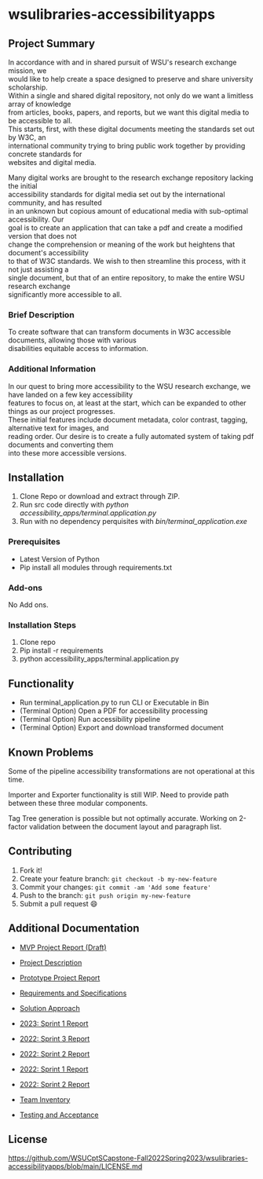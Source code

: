 # wsulibraries-accessibilityapps

## Project Summary


In accordance with and in shared pursuit of WSU's research exchange mission, we\
would like to help create a space designed to preserve and share university scholarship.\
Within a single and shared digital repository, not only do we want a limitless array of knowledge\
from articles, books, papers, and reports, but we want this digital media to be accessible to all.\
This starts, first, with these digital documents meeting the standards set out by W3C, an\
international community trying to bring public work together by providing concrete standards for\
websites and digital media.

Many digital works are brought to the research exchange repository lacking the initial\
accessibility standards for digital media set out by the international community, and has resulted\
in an unknown but copious amount of educational media with sub-optimal accessibility. Our\
goal is to create an application that can take a pdf and create a modified version that does not\
change the comprehension or meaning of the work but heightens that document's accessibility\
to that of W3C standards. We wish to then streamline this process, with it not just assisting a\
single document, but that of an entire repository, to make the entire WSU research exchange\
significantly more accessible to all.

### Brief Description
To create software that can transform documents in W3C accessible documents, allowing those with various\
disabilities equitable access to information.


### Additional Information 
In our quest to bring more accessibility to the WSU research exchange, we have landed on a few key accessibility\
features to focus on, at least at the start, which can be expanded to other things as our project progresses.\
These initial features include document metadata, color contrast, tagging, alternative text for images, and\
reading order. Our desire is to create a fully automated system of taking pdf documents and converting them\
into these more accessible versions.

## Installation

1. Clone Repo or download and extract through ZIP.
2. Run src code directly with *python accessibility_apps/terminal.application.py*
2. Run with no dependency perquisites with  *bin/terminal_application.exe*

### Prerequisites

* Latest Version of Python
* Pip install all modules through requirements.txt

### Add-ons

No Add ons.

### Installation Steps

1. Clone repo
2. Pip install -r requirements
3. python accessibility_apps/terminal.application.py


## Functionality

* Run terminal_application.py to run CLI or Executable in Bin
* (Terminal Option) Open a PDF for accessibility processing
* (Terminal Option) Run accessibility pipeline
* (Terminal Option) Export and download transformed document


## Known Problems

Some of the pipeline accessibility transformations are not operational at this time.

Importer and Exporter functionality is still WIP. Need to provide path between these three modular components.

Tag Tree generation is possible but not optimally accurate. Working on 2-factor validation between the document layout and paragraph list.

## Contributing

1. Fork it!
2. Create your feature branch: `git checkout -b my-new-feature`
3. Commit your changes: `git commit -am 'Add some feature'`
4. Push to the branch: `git push origin my-new-feature`
5. Submit a pull request :smile:

## Additional Documentation

* [MVP Project Report (Draft)](https://github.com/WSUCptSCapstone-Fall2022Spring2023/wsulibraries-accessibilityapps/blob/main/docs/MVP%20Project%20Report%20(Draft).pdf)

* [Project Description](https://github.com/WSUCptSCapstone-Fall2022Spring2023/wsulibraries-accessibilityapps/blob/main/docs/Project%20Description.pdf)

* [Prototype Project Report](https://github.com/WSUCptSCapstone-Fall2022Spring2023/wsulibraries-accessibilityapps/blob/main/docs/Prototype%20Project%20Report.pdf)

* [Requirements and Specifications](https://github.com/WSUCptSCapstone-Fall2022Spring2023/wsulibraries-accessibilityapps/blob/main/docs/Requirements%20and%20Specifications.pdf)
* [Solution Approach](https://github.com/WSUCptSCapstone-Fall2022Spring2023/wsulibraries-accessibilityapps/blob/main/docs/Solution%20Approach.pdf)

* [2023: Sprint 1 Report](https://github.com/WSUCptSCapstone-Fall2022Spring2023/wsulibraries-accessibilityapps/blob/main/docs/Semester2Sprint1Report.md)

* [2022: Sprint 3 Report](https://github.com/WSUCptSCapstone-Fall2022Spring2023/wsulibraries-accessibilityapps/blob/main/docs/Sprint3Report.md)

* [2022: Sprint 2 Report](https://github.com/WSUCptSCapstone-Fall2022Spring2023/wsulibraries-accessibilityapps/blob/main/docs/Sprint2Report.md)

* [2022: Sprint 1 Report](https://github.com/WSUCptSCapstone-Fall2022Spring2023/wsulibraries-accessibilityapps/blob/main/docs/Sprint1Report.md)

* [2022: Sprint 2 Report](https://github.com/WSUCptSCapstone-Fall2022Spring2023/wsulibraries-accessibilityapps/blob/main/docs/Semester2Sprint2Report.md)

* [Team Inventory](https://github.com/WSUCptSCapstone-Fall2022Spring2023/wsulibraries-accessibilityapps/blob/main/docs/Team%20Inventory.pdf)

* [Testing and Acceptance](https://github.com/WSUCptSCapstone-Fall2022Spring2023/wsulibraries-accessibilityapps/blob/main/docs/Testing%20and%20Acceptance.pdf)


## License

https://github.com/WSUCptSCapstone-Fall2022Spring2023/wsulibraries-accessibilityapps/blob/main/LICENSE.md